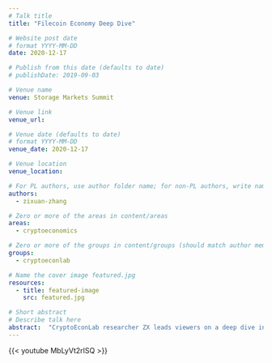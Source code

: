 ```yaml
---
# Talk title
title: "Filecoin Economy Deep Dive"

# Website post date
# format YYYY-MM-DD
date: 2020-12-17

# Publish from this date (defaults to date)
# publishDate: 2019-09-03

# Venue name
venue: Storage Markets Summit 

# Venue link
venue_url:

# Venue date (defaults to date)
# format YYYY-MM-DD
venue_date: 2020-12-17

# Venue location
venue_location:

# For PL authors, use author folder name; for non-PL authors, write name as in paper within ""
authors:
  - zixuan-zhang

# Zero or more of the areas in content/areas
areas:
  - cryptoeconomics

# Zero or more of the groups in content/groups (should match author membership)
groups:
  - cryptoeconlab

# Name the cover image featured.jpg
resources:
  - title: featured-image
    src: featured.jpg

# Short abstract
# Describe talk here
abstract:  "CryptoEconLab researcher ZX leads viewers on a deep dive into the Filecoin economy."  
---
```



{{< youtube MbLyVt2rISQ >}}

